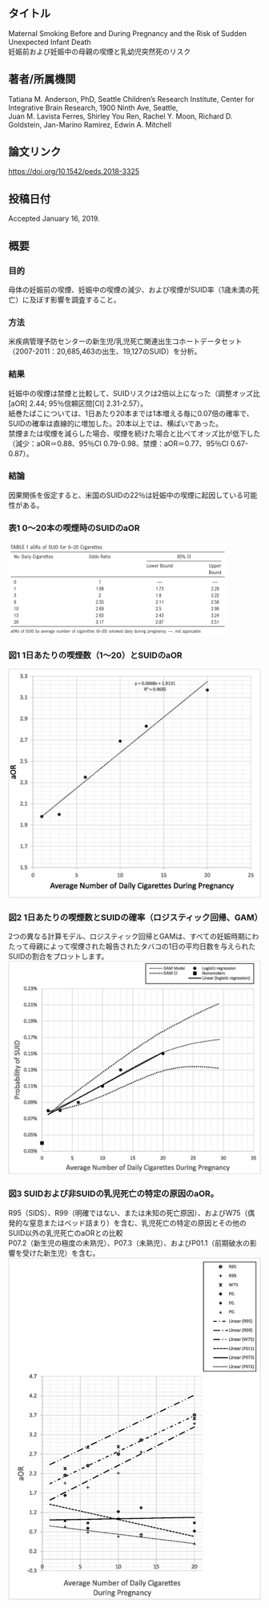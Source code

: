 ## タイトル
Maternal Smoking Before and During Pregnancy and the Risk of Sudden Unexpected Infant Death  
妊娠前および妊娠中の母親の喫煙と乳幼児突然死のリスク

## 著者/所属機関
Tatiana M. Anderson, PhD, Seattle Children’s Research Institute, Center for Integrative Brain Research, 1900 Ninth Ave, Seattle,  
Juan M. Lavista Ferres, Shirley You Ren, Rachel Y. Moon, Richard D. Goldstein, Jan-Marino Ramirez, Edwin A. Mitchell

## 論文リンク
https://doi.org/10.1542/peds.2018-3325

## 投稿日付
Accepted January 16, 2019.

## 概要
### 目的
母体の妊娠前の喫煙、妊娠中の喫煙の減少、および喫煙がSUID率（1歳未満の死亡）に及ぼす影響を調査すること。

### 方法
米疾病管理予防センターの新生児/乳児死亡関連出生コホートデータセット（2007-2011：20,685,463の出生、19,127のSUID）を分析。

### 結果
妊娠中の喫煙は禁煙と比較して、SUIDリスクは2倍以上になった（調整オッズ比\[aOR\] 2.44; 95％信頼区間\[CI\] 2.31-2.57）。  
紙巻たばこについては、1日あたり20本までは1本増える毎に0.07倍の確率で、SUIDの確率は直線的に増加した。20本以上では、横ばいであった。  
禁煙または喫煙を減らした場合、喫煙を続けた場合と比べてオッズ比が低下した（減少：aOR＝0.88、95％CI 0.79-0.98、禁煙：aOR＝0.77、95％CI 0.67-0.87）。  

### 結論
因果関係を仮定すると、米国のSUIDの22％は妊娠中の喫煙に起因している可能性がある。

### 表1 0〜20本の喫煙時のSUIDのaOR
![Table.1](Maternal_tab1.png)

### 図1 1日あたりの喫煙数（1～20）とSUIDのaOR
![Figure.1](Maternal_fig1.jpg)

### 図2 1日あたりの喫煙数とSUIDの確率（ロジスティック回帰、GAM）
2つの異なる計算モデル、ロジスティック回帰とGAMは、すべての妊娠時期にわたって母親によって喫煙された報告されたタバコの1日の平均日数を与えられたSUIDの割合をプロットします。
![Figure.2](Maternal_fig2.jpg)

### 図3 SUIDおよび非SUIDの乳児死亡の特定の原因のaOR。
R95（SIDS）、R99（明確ではない、または未知の死亡原因）、およびW75（偶発的な窒息またはベッド詰まり）を含む、乳児死亡の特定の原因とその他のSUID以外の乳児死亡のaORとの比較  
P07.2（新生児の極度の未熟児）、P07.3（未熟児）、およびP01.1（前期破水の影響を受けた新生児）を含む。
![Figure.3](Maternal_fig3.jpg)
